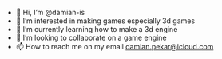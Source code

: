 - 👋 Hi, I’m @damian-is
- 👀 I’m interested in making games especially 3d games
- 🌱 I’m currently learning how to make a 3d engine
- 💞️ I’m looking to collaborate on a game engine
- 📫 How to reach me on my email damian.pekar@icloud.com

<!---
damian-is/damian-is is a ✨ special ✨ repository because its `README.md` (this file) appears on your GitHub profile.
You can click the Preview link to take a look at your changes.
--->
